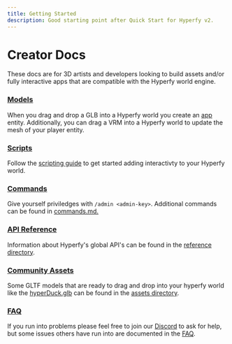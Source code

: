 ```yaml
---
title: Getting Started
description: Good starting point after Quick Start for Hyperfy v2.
---
```

# Creator Docs

These docs are for 3D artists and developers looking to build assets and/or fully interactive apps that are compatible with the Hyperfy world engine.


### [Models](/docs/models/)

When you drag and drop a GLB into a Hyperfy world you create an [app](/docs/entity) entity. Additionally, you can drag a VRM into a Hyperfy world to update the mesh of your player entity.

### [Scripts](/docss/scripts/)

Follow the [scripting guide](/docs/scripts/) to get started adding interactivty to your Hyperfy world.

### [Commands](/docs/commands/)
Give yourself priviledges with `/admin <admin-key>`. Additional commands can be found in [commands.md.](/docs/commands/)

### [API Reference](/docs/ref/)

Information about Hyperfy's global API's can be found in the [reference directory](/docs/ref/).

<!-- ### [Example Scripts](https://github.com/wyattlovesgrapes/hyperfy/tree/docs-feb-2-25/docs/examples)

Script examples to help you get started can be found in the [example directory](https://github.com/wyattlovesgrapes/hyperfy/tree/docs-feb-2-25/docs/examples). -->

### [Community Assets](/community/assets)

Some GLTF models that are ready to drag and drop into your hyperfy world like the [hyperDuck.glb](/community/assets/) can be found in the [assets directory](/community/assets/).

### [FAQ](/welcome/faq)

If you run into problems please feel free to join our [Discord](https://discord.gg/KbgAua7XXS) to ask for help, but some issues others have run into are documented in the [FAQ](/welcome/faq).
